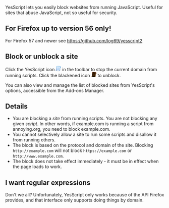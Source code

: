 YesScript lets you easily block websites from running JavaScript. Useful for sites that abuse JavaScript, not so useful for security.

## For Firefox up to version 56 only!

For Firefox 57 and newer see https://github.com/log69/yesscript2

## Block or unblock a site

Click the YesScript icon ![](https://github.com/JasonBarnabe/yesscript/raw/master/chrome/skin/ok.png) in the toolbar to stop the current domain from running scripts. Click the blackened icon ![](https://github.com/JasonBarnabe/yesscript/raw/master/chrome/skin/black.png) to unblock.

You can also view and manage the list of blocked sites from YesScript's options, accessible from the Add-ons Manager.

## Details

- You are blocking a *site* from running scripts. You are not blocking any given *script*. In other words, if example.com is running a script from annoying.org, you need to block example.com.
- You cannot selectively allow a site to run some scripts and disallow it from running others.
- The block is based on the protocol and domain of the site. Blocking `http://example.com` will not block `https://example.com` or `http://www.example.com`.
- The block does not take effect immediately - it must be in effect when the page loads to work.

## I want regular expressions

Don't we all? Unfortunately, YesScript only works because of the API Firefox provides, and that interface only supports doing things by domain.
